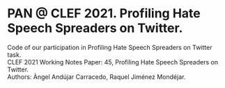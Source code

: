 # PAN @ CLEF 2021. Profiling Hate Speech Spreaders on Twitter.
Code of our participation in Profiling Hate Speech Spreaders on Twitter task.\
CLEF 2021 Working Notes Paper: 45, Profiling Hate Speech Spreaders on Twitter.\
Authors: Àngel Andújar Carracedo, Raquel Jiménez Mondéjar.


